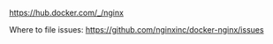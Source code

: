 https://hub.docker.com/_/nginx

Where to file issues:
https://github.com/nginxinc/docker-nginx/issues⁠
